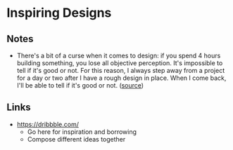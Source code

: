 # Inspiring Designs

## Notes

- There's a bit of a curse when it comes to design: if you spend 4 hours building something, you lose all objective perception. It's impossible to tell if it's good or not. For this reason, I always step away from a project for a day or two after I have a rough design in place. When I come back, I'll be able to tell if it's good or not. ([source](https://www.joshwcomeau.com/blog/how-i-built-my-blog/#:~:text=There's%20a%20bit%20of%20a%20curse%20when%20it%20comes%20to%20design%3A%20if%20you%20spend%204%20hours%20building%20something%2C%20you%20lose%20all%20objective%20perception.%20It's%20impossible%20to%20tell%20if%20it's%20good%20or%20not.%20For%20this%20reason%2C%20I%20always%20step%20away%20from%20a%20project%20for%20a%20day%20or%20two%20after%20I%20have%20a%20rough%20design%20in%20place.%20When%20I%20come%20back%2C%20I'll%20be%20able%20to%20tell%20if%20it's%20good%20or%20not.))

## Links

- https://dribbble.com/
  - Go here for inspiration and borrowing
  - Compose different ideas together